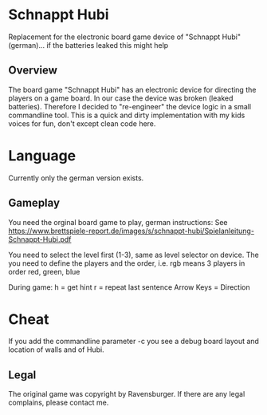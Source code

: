# Schnappt Hubi
Replacement for the electronic board game device of "Schnappt Hubi" (german)... if the batteries leaked this might help

## Overview
The board game "Schnappt Hubi" has an electronic device for directing the players on a game board. In our case the device was broken (leaked batteries). Therefore I decided to "re-engineer" the device logic in a small commandline tool. This is a quick and dirty implementation with my kids voices for fun, don't except clean code here.

# Language
Currently only the german version exists. 

## Gameplay
You need the orginal board game to play, german instructions: See https://www.brettspiele-report.de/images/s/schnappt-hubi/Spielanleitung-Schnappt-Hubi.pdf

You need to select the level first (1-3), same as level selector on device.
The you need to define the players and the order, i.e. rgb means 3 players in order red, green, blue

During game:
h = get hint
r = repeat last sentence
Arrow Keys = Direction

# Cheat
If you add the commandline parameter -c you see a debug board layout and location of walls and of Hubi.

## Legal 
The original game was copyright by Ravensburger. If there are any legal complains, please contact me.  
